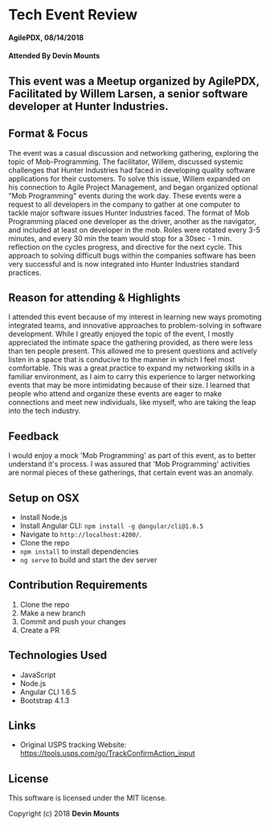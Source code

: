 # Tech Event Review

#### AgilePDX, 08/14/2018

#### Attended By Devin Mounts

## This event was a Meetup organized by AgilePDX, Facilitated by Willem Larsen, a senior software developer at Hunter Industries.


## Format & Focus
  The event was a casual discussion and networking gathering, exploring the topic of Mob-Programming.  The facilitator, Willem, discussed systemic challenges that Hunter Industries had faced in developing quality software applications for their customers.  To solve this issue, Willem expanded on his connection to Agile Project Management, and began organized optional "Mob Programming" events during the work day.  These events were a request to all developers in the company to gather at one computer to tackle major software issues Hunter Industries faced.  The format of Mob Programming placed one developer as the driver, another as the navigator, and included at least on developer in the mob.  Roles were rotated every 3-5 minutes, and every 30 min the team would stop for a 30sec - 1 min. reflection on the cycles progress, and directive for the next cycle.  This approach to solving difficult bugs within the companies software has been very successful and is now integrated into Hunter Industries standard practices.


## Reason for attending & Highlights
  I attended this event because of my interest in learning new ways promoting integrated teams, and innovative approaches to problem-solving in software development.  While I greatly enjoyed the topic of the event, I mostly appreciated the intimate space the gathering provided, as there were less than ten people present.  This allowed me to present questions and actively listen in a space that is conducive to the manner in which I feel most comfortable.  This was a great practice to expand my networking skills in a familiar environment, as I aim to carry this experience to larger networking events that may be more intimidating because of their size.  I learned that people who attend and organize these events are eager to make connections and meet new individuals, like myself, who are taking the leap into the tech industry.

## Feedback
  I would enjoy a mock 'Mob Programming' as part of this event, as to better understand it's process.  I was assured that 'Mob Programming' activities are normal pieces of these gatherings, that certain event was an anomaly.



## Setup on OSX

* Install Node.js
* Install Angular CLI: `npm install -g @angular/cli@1.6.5`
* Navigate to `http://localhost:4200/`.
* Clone the repo
* `npm install` to install dependencies
* `ng serve` to build and start the dev server


## Contribution Requirements

1. Clone the repo
1. Make a new branch
1. Commit and push your changes
1. Create a PR

## Technologies Used

* JavaScript
* Node.js
* Angular CLI 1.6.5
* Bootstrap 4.1.3


## Links

* Original USPS tracking Website:
https://tools.usps.com/go/TrackConfirmAction_input

## License

This software is licensed under the MIT license.

Copyright (c) 2018 **Devin Mounts**
